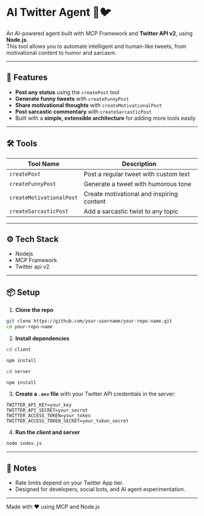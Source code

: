 # AI Twitter Agent 🤖🐦

An AI-powered agent built with MCP Framework and **Twitter API v2**, using **Node.js**.  
This tool allows you to automate intelligent and human-like tweets, from motivational content to humor and sarcasm.

---

## 🚀 Features

- **Post any status** using the `createPost` tool
- **Generate funny tweets** with `createFunnyPost`
- **Share motivational thoughts** with `createMotivationalPost`
- **Post sarcastic commentary** with `createSarcasticPost`
- Built with a **simple, extensible architecture** for adding more tools easily

---

## 🛠 Tools

| Tool Name             | Description                                 |
|----------------------|---------------------------------------------|
| `createPost`         | Post a regular tweet with custom text       |
| `createFunnyPost`    | Generate a tweet with humorous tone         |
| `createMotivationalPost` | Create motivational and inspiring content |
| `createSarcasticPost`| Add a sarcastic twist to any topic          |

---

## ⚙️ Tech Stack

- Nodejs
- MCP Framework
- Twitter api v2

---

## 📦 Setup

1. **Clone the repo**

```bash
git clone https://github.com/your-username/your-repo-name.git
cd your-repo-name
```

2. **Install dependencies**

```bash
cd client
```

```bash
npm install 
```

```bash
cd server
```

```bash
npm install 
```

3. **Create a `.env` file** with your Twitter API credentials in the server:

```
TWITTER_API_KEY=your_key
TWITTER_API_SECRET=your_secret
TWITTER_ACCESS_TOKEN=your_token
TWITTER_ACCESS_TOKEN_SECRET=your_token_secret
```

4. **Run the client and server**

```bash
node index.js
```

---

## 📌 Notes

- Rate limits depend on your Twitter App tier.
- Designed for developers, social bots, and AI agent experimentation.

---

Made with ❤️ using MCP and Node.js
